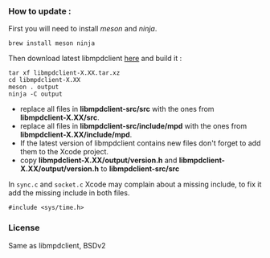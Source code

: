 ### How to update :

First you will need to install *meson* and *ninja*.

	brew install meson ninja

Then download latest libmpdclient [here](https://www.musicpd.org/libs/libmpdclient/) and build it :

	tar xf libmpdclient-X.XX.tar.xz
	cd libmpdclient-X.XX
	meson . output
	ninja -C output

- replace all files in **libmpdclient-src/src** with the ones from **libmpdclient-X.XX/src**.
- replace all files in **libmpdclient-src/include/mpd** with the ones from **libmpdclient-X.XX/include/mpd**.
- If the latest version of libmpdclient contains new files don't forget to add them to the Xcode project.
- copy **libmpdclient-X.XX/output/version.h** and **libmpdclient-X.XX/output/version.h** to **libmpdclient-src/src**

In `sync.c` and `socket.c` Xcode may complain about a missing include, to fix it add the missing include in both files.

	#include <sys/time.h>

### License

Same as libmpdclient, BSDv2
